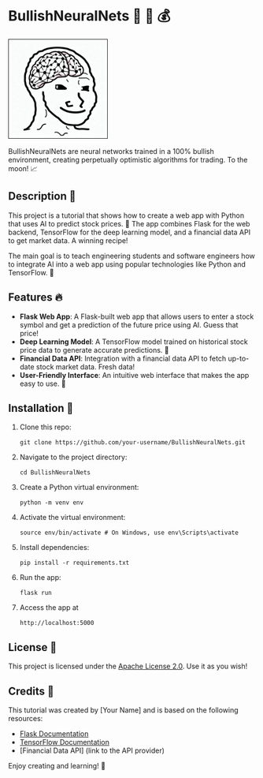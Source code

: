 # BullishNeuralNets 🐂 🤖 💰


<img src="static/images/readme_icon.jpeg" alt="Funny meme brain logo" border="1" height="200" width="200">

BullishNeuralNets are neural networks trained in a 100% bullish environment, creating perpetually optimistic algorithms for trading. To the moon! 📈

## Description 📖

This project is a tutorial that shows how to create a web app with Python that uses AI to predict stock prices. 🔮 The app combines Flask for the web backend, TensorFlow for the deep learning model, and a financial data API to get market data. A winning recipe!

The main goal is to teach engineering students and software engineers how to integrate AI into a web app using popular technologies like Python and TensorFlow. 🚀

## Features 🔥

- **Flask Web App**: A Flask-built web app that allows users to enter a stock symbol and get a prediction of the future price using AI. Guess that price!
- **Deep Learning Model**: A TensorFlow model trained on historical stock price data to generate accurate predictions. 🧠
- **Financial Data API**: Integration with a financial data API to fetch up-to-date stock market data. Fresh data!
- **User-Friendly Interface**: An intuitive web interface that makes the app easy to use. 🤳

## Installation 🚀

1. Clone this repo: 
    ```shell
    git clone https://github.com/your-username/BullishNeuralNets.git
    ```
2. Navigate to the project directory: 
   ```shell
   cd BullishNeuralNets
   ```
3. Create a Python virtual environment: 
   ```shell
   python -m venv env
   ```

4. Activate the virtual environment: 
   ```shell
   source env/bin/activate # On Windows, use env\Scripts\activate
   ```

5. Install dependencies: 
   ```shell
   pip install -r requirements.txt
   ```

6. Run the app: 
   ```shell
   flask run
   ```

7. Access the app at 
   ```shell
   http://localhost:5000
   ```

## License 📄

This project is licensed under the [Apache License 2.0](https://www.apache.org/licenses/LICENSE-2.0). Use it as you wish!

## Credits 🙏

This tutorial was created by [Your Name] and is based on the following resources:

- [Flask Documentation](https://flask.palletsprojects.com/)
- [TensorFlow Documentation](https://www.tensorflow.org/resources)
- [Financial Data API] (link to the API provider)

Enjoy creating and learning! 🎉
